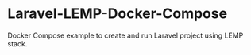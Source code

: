 # Laravel-LEMP-Docker-Compose
Docker Compose example to create and run Laravel project using LEMP stack.
